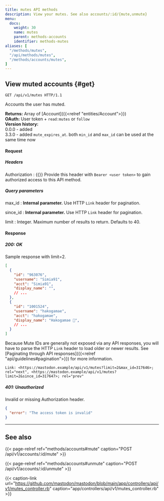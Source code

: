 ```yaml
---
title: mutes API methods
description: View your mutes. See also accounts/:id/{mute,unmute}
menu:
  docs:
    weight: 30
    name: mutes
    parent: methods-accounts
    identifier: methods-mutes
aliases: [
  "/methods/mutes",
  "/api/methods/mutes",
  "/methods/accounts/mutes",
]
---
```


<style>
#TableOfContents ul ul ul {display: none}
</style>

## View muted accounts {#get}

```http
GET /api/v1/mutes HTTP/1.1
```

Accounts the user has muted.

**Returns:** Array of [Account]({{<relref "entities/Account">}})\
**OAuth:** User token + `read:mutes` or `follow`\
**Version history:**\
0.0.0 - added\
3.3.0 - added `mute_expires_at`. both `min_id` and `max_id` can be used at the same time now

#### Request
##### Headers

Authorization
: {{<required>}} Provide this header with `Bearer <user token>` to gain authorized access to this API method.

##### Query parameters

max_id 
: **Internal parameter.** Use HTTP `Link` header for pagination.

since_id
: **Internal parameter.** Use HTTP `Link` header for pagination.

limit
: Integer. Maximum number of results to return. Defaults to 40.

#### Response
##### 200: OK

Sample response with limit=2.

```json
[
  {
    "id": "963076",
    "username": "Simia91",
    "acct": "Simia91",
    "display_name": "",
    // ...
  },
  {
    "id": "1001524",
    "username": "hakogamae",
    "acct": "hakogamae",
    "display_name": "Hakogamae 🔞",
    // ...
  }
]
```

Because Mute IDs are generally not exposed via any API responses, you will have to parse the HTTP `Link` header to load older or newer results. See [Paginating through API responses]({{<relref "api/guidelines#pagination">}}) for more information.

```http
Link: <https://mastodon.example/api/v1/mutes?limit=2&max_id=317646>; rel="next", <https://mastodon.example/api/v1/mutes?limit=2&since_id=317647>; rel="prev"
```

##### 401: Unauthorized

Invalid or missing Authorization header.

```json
{
  "error": "The access token is invalid"
}
```

---

## See also

{{< page-relref ref="methods/accounts#mute" caption="POST /api/v1/accounts/:id/mute" >}}

{{< page-relref ref="methods/accounts#unmute" caption="POST /api/v1/accounts/:id/unmute" >}}

{{< caption-link url="https://github.com/mastodon/mastodon/blob/main/app/controllers/api/v1/mutes_controller.rb" caption="app/controllers/api/v1/mutes_controller.rb" >}}